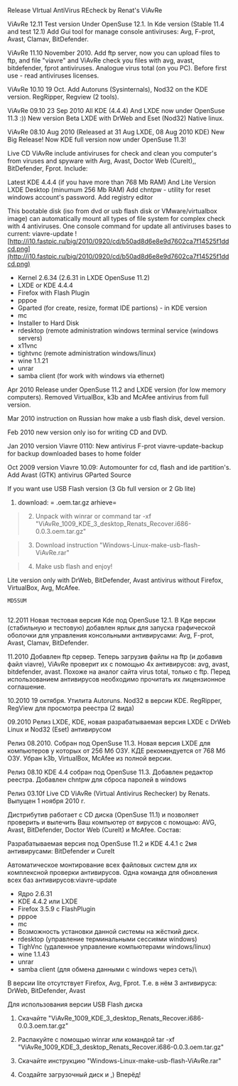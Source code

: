 Release VIrtual AntiVirus REcheck by Renat's ViAvRe

ViAvRe 12.11 Test version Under OpenSuse 12.1. In Kde version (Stable 11.4 and test 12.1) Add Gui tool for manage console antiviruses: Avg, F-prot, Avast, Clamav, BitDefender.

ViAvRe 11.10 November 2010. Add ftp server, now you can upload files to ftp, and file "viavre" and ViAvRe check you files with avg, avast, bitdefender, fprot antiviruses. Analogue virus total (on you PC). Before first use - read antiviruses licenses.

ViAvRe 10.10 19 Oct. Add Autoruns (Sysinternals), Nod32 on the KDE version. RegRipper, Regview (2 tools).

ViAvRe 09.10 23 Sep 2010 All KDE (4.4.4) And LXDE now under OpenSuse 11.3 :)) New version Beta LXDE with DrWeb and Eset (Nod32) Native linux.

ViAvRe 08.10 Aug 2010 (Released at 31 Aug LXDE, 08 Aug 2010 KDE)
New Big Release! Now KDE full version now under OpenSuse 11.3!

Live CD ViAvRe include antiviruses for check and clean you computer's from viruses and spyware with Avg, Avast, Doctor Web (CureIt),, BitDefender, Fprot. Include:

Latest KDE 4.4.4 (if you have more than 768 Mb RAM)
And Lite Version LXDE Desktop (minumum 256 Mb RAM)
Add chntpw - utility for reset windows account's password. Add registry editor

This bootable disk (iso from dvd or usb flash disk or VMware/virtualbox image) can automatically mount all types of file system for complex check with 4 antiviruses.
One console command for update all antiviruses bases to current: viavre-update
![http://i10.fastpic.ru/big/2010/0920/cd/b50ad8d6e8e9d7602ca7f14525f1ddcd.png](http://i10.fastpic.ru/big/2010/0920/cd/b50ad8d6e8e9d7602ca7f14525f1ddcd.png)
  * Kernel 2.6.34 (2.6.31 in LXDE OpenSuse 11.2)
  * LXDE or KDE 4.4.4
  * Firefox with Flash Plugin
  * pppoe
  * Gparted (for create, resize, format IDE partions) - in KDE version
  * mc
  * Installer to Hard Disk
  * rdesktop (remote administration windows terminal service (windows servers)
  * x11vnc
  * tightvnc (remote administration windows/linux)
  * wine 1.1.21
  * unrar
  * samba client (for work with windows via ethernet)

Apr 2010 Release under OpenSuse 11.2 and LXDE version (for low memory computers). Removed VirtualBox, k3b and McAfee antivirus from full version.

Mar 2010 instruction on Russian how make a usb flash disk, devel version.

Feb 2010 new version only iso for writing CD and DVD.

Jan 2010 version Viavre 0110:
New antivirus F-prot
viavre-update-backup for backup downloaded bases to home folder

Oct 2009 version Viavre 10.09:
Automounter for cd, flash and ide partition's.
Add Avast (GTK) antivirus
GParted
Source

If you want use USB Flash version (3 Gb full version or 2 Gb lite)

  1. download: = .oem.tar.gz arhieve=

> 2) Unpack with winrar or command tar -xf "ViAvRe\_1009\_KDE\_3\_desktop\_Renats\_Recover.i686-0.0.3.oem.tar.gz"

> 3) Download instruction "Windows-Linux-make-usb-flash-ViAvRe.rar"

> 4) Make usb flash and enjoy!

Lite version only with DrWeb, BitDefender, Avast antivirus without Firefox, VirtualBox, Avg, McAfee.

```
MD5SUM


```

12.2011 Новая тестовая версия Kde под OpenSuse 12.1. В Кде версии (стабильную и тестовую) добавлен ярлык  для запуска графической оболочки для управления консольными антивирусами: Avg, F-prot, Avast, Clamav, BitDefender.

11.2010 Добавлен ftp сервер. Теперь загрузив файлы на ftp (и добавив файл viavre), ViAvRe проверит их с помощью 4х антивирусов: avg, avast, bitdefender, avast. Похоже на аналог сайта virus total, только с ftp. Перед использованием антивирусов необходимо прочитать их лицензионное соглашение.

10.2010 19 октября. Утилита Autoruns. Nod32 в версии KDE. RegRipper, RegView для просмотра реестра (2 вида)

09.2010 Релиз LXDE, KDE, новая разрабатываемая версия LXDE с DrWeb Linux и Nod32 (Eset) антивирусом

Релиз 08.2010. Собран под OpenSuse 11.3. Новая версия LXDE для компьютеров у которых от 256 Мб ОЗУ. КДЕ рекомендуется от 768 Мб ОЗУ. Убран k3b, VirtualBox, McAfee из полной версии.

Релиз 08.10 KDE 4.4 собран под OpenSuse 11.3. Добавлен редактор реестра. Добавлен chntpw для сброса паролей в windows

Релиз 03.10f Live CD ViAvRe (Virtual Antivirus Rechecker) by Renats. Выпущен 1 ноября 2010 г.

Дистрибутив работает с CD диска (OpenSuse 11.1) и позволяет проверить и вылечить Ваш компьютер
от вирусов с помощью: AVG, Avast, BitDefender, Doctor Web (CureIt) и McAfee. Состав:

Разрабатываемая версия под OpenSuse 11.2 и KDE 4.4.1 с 2мя антивирусами: BitDefender и CureIt

Автоматическое монтирование всех файловых систем для их комплексной проверки антивирусов.
Одна команда для обновления всех баз антивирусов:viavre-update

  * Ядро 2.6.31
  * KDE 4.4.2 или LXDE
  * Firefox 3.5.9 с FlashPlugin
  * pppoe
  * mc
  * Возможность установки данной системы на жёсткий диск.
  * rdesktop (управление терминальными сессиями windows)
  * TighVnc (удаленное управление компьютерами windows/linux)
  * wine 1.1.43
  * unrar
  * samba client (для обмена данными с windows через сеть)\

В версии lite отсутствует Firefox, Avg, Fprot. Т.е. в нём 3 антивируса: DrWeb, BitDefender, Avast

Для использования версии USB Flash диска

1) Скачайте "ViAvRe\_1009\_KDE\_3\_desktop\_Renats\_Recover.i686-0.0.3.oem.tar.gz"

2) Распакуйте с помощью winrar или командой tar -xf "ViAvRe\_1009\_KDE\_3\_desktop\_Renats\_Recover.i686-0.0.3.oem.tar.gz"

3) Скачайте инструкцию "Windows-Linux-make-usb-flash-ViAvRe.rar"

4) Создайте загрузочный диск и ,) Вперёд!